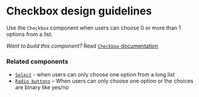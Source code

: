 # Checkbox design guidelines

Use the `Checkbox` component when users can choose 0 or more than 1 options from a list.

_Want to build this component?_ Read [`Checkbox` documentation](https://consensys.github.io/rimble-ui/?path=/story/checkbox--documentation)
<!-- STORY -->

### Related components
- [`Select`]() - when users can only choose one option from a long list
- [`Radio buttons`]() – When users can only choose one option or the choices are binary like yes/no
